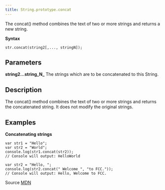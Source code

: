 ```yaml
---
title: String.prototype.concat
---
```

The concat() method combines the text of two or more strings and returns a new string.

**Syntax**

    str.concat(string2[,..., stringN]);

## Parameters

**string2...string_N_** The strings which are to be concatenated to this String.

## Description

The concat() method combines the text of two or more strings and returns the concatenated string. It does not modify the original strings.

## Examples

**Concatenating strings**

    var str1 = "Hello";
    var str2 = "World";
    console.log(str1.concat(str2));
    // Console will output: HelloWorld

    var str2 = "Hello, ";
    console.log(str2.concat(" Welcome ", "to FCC."));
    // Console will output: Hello, Welcome to FCC.

Source [MDN](https://developer.mozilla.org/en-US/docs/Web/JavaScript/Reference/Global_Objects/String/concat)